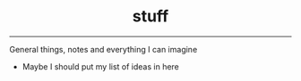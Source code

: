 <h1 align="center">stuff </h1>

***
General things, notes and everything I can imagine

- Maybe I should put my list of ideas in here
